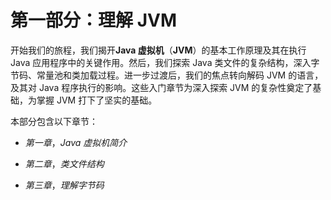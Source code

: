 # 第一部分：理解 JVM

开始我们的旅程，我们揭开**Java 虚拟机**（**JVM**）的基本工作原理及其在执行 Java 应用程序中的关键作用。然后，我们探索 Java 类文件的复杂结构，深入字节码、常量池和类加载过程。进一步过渡后，我们的焦点转向解码 JVM 的语言，及其对 Java 程序执行的影响。这些入门章节为深入探索 JVM 的复杂性奠定了基础，为掌握 JVM 打下了坚实的基础。

本部分包含以下章节：

+   *第一章*，*Java 虚拟机简介*

+   *第二章*，*类文件结构*

+   *第三章*，*理解字节码*
